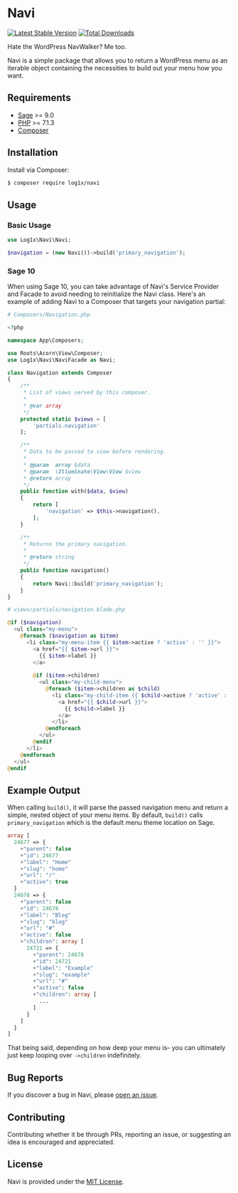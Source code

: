 # Navi

[![Latest Stable Version](https://poser.pugx.org/log1x/navi/v/stable)](https://packagist.org/packages/log1x/navi) 
[![Total Downloads](https://poser.pugx.org/log1x/navi/downloads)](https://packagist.org/packages/log1x/navi)

Hate the WordPress NavWalker? Me too.

Navi is a simple package that allows you to return a WordPress menu as an iterable object containing the necessities to build out your menu how you want.

## Requirements

- [Sage](https://github.com/roots/sage) >= 9.0
- [PHP](https://secure.php.net/manual/en/install.php) >= 7.1.3
- [Composer](https://getcomposer.org/download/)

## Installation

Install via Composer:

```bash
$ composer require log1x/navi
```

## Usage

### Basic Usage

```php
use Log1x\Navi\Navi;

$navigation = (new Navi())->build('primary_navigation');
```

### Sage 10

When using Sage 10, you can take advantage of Navi's Service Provider and Facade to avoid needing to reinitialize the Navi class. Here's an example of adding Navi to a Composer that targets your navigation partial:

```php
# Composers/Navigation.php

<?php

namespace App\Composers;

use Roots\Acorn\View\Composer;
use Log1x\Navi\NaviFacade as Navi;

class Navigation extends Composer
{
    /**
     * List of views served by this composer.
     *
     * @var array
     */
    protected static $views = [
        'partials.navigation'
    ];

    /**
     * Data to be passed to view before rendering.
     *
     * @param  array $data
     * @param  \Illuminate\View\View $view
     * @return array
     */
    public function with($data, $view)
    {
        return [
            'navigation' => $this->navigation(),
        ];
    }

    /**
     * Returns the primary navigation.
     *
     * @return string
     */
    public function navigation()
    {
        return Navi::build('primary_navigation');
    }
}
```

```php
# views/partials/navigation.blade.php

@if ($navigation)
  <ul class="my-menu">
    @foreach ($navigation as $item)
      <li class="my-menu-item {{ $item->active ? 'active' : '' }}">
        <a href="{{ $item->url }}">
          {{ $item->label }}
        </a>
        
        @if ($item->children)
          <ul class="my-child-menu">
            @foreach ($item->children as $child)
              <li class="my-child-item {{ $child->active ? 'active' : '' }}">
                <a href="{{ $child->url }}">
                  {{ $child->label }}
                </a>
              </li>
            @endforeach 
          </ul>
        @endif
      </li>
    @endforeach
  </ul>
@endif
```

## Example Output

When calling `build()`, it will parse the passed navigation menu and return a simple, nested object of your menu items. By default, `build()` calls `primary_navigation` which is the default menu theme location on Sage.

```php
array [
  24677 => {
    +"parent": false
    +"id": 24677
    +"label": "Home"
    +"slug": "home"
    +"url": "/"
    +"active": true
  }
  24678 => {
    +"parent": false
    +"id": 24678
    +"label": "Blog"
    +"slug": "blog"
    +"url": "#"
    +"active": false
    +"children": array [
      24721 => {
        +"parent": 24678
        +"id": 24721
        +"label": "Example"
        +"slug": "example"
        +"url": "#"
        +"active": false
        +"children": array [
          ...
        ]
      }
    ]
  }
]
```

That being said, depending on how deep your menu is– you can ultimately just keep looping over `->children` indefinitely.

## Bug Reports

If you discover a bug in Navi, please [open an issue](https://github.com/log1x/navi/issues).

## Contributing

Contributing whether it be through PRs, reporting an issue, or suggesting an idea is encouraged and appreciated.

## License

Navi is provided under the [MIT License](https://github.com/log1x/navi/blob/master/LICENSE.md).
